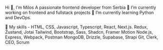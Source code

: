 Hi 👋, I'm Milos
A passionate frontend developer from Serbia
🔭 I’m currently working on frontend and fullstack projects
🌱 I’m currently learning Python and DevOps.

🌱 My skills - HTML, CSS, Javascript, Typescript, React, Next.js. Redux, Zustand, Jotai
               Tailwind, Bootstrap, Sass, Shadcn, Framer Motion
               Node.js, Express, Webpack, Postman
               MongoDB, Drizzle, Supabase, Strapi
               Git, Clerk, CEO, Scrum
               
         


 
